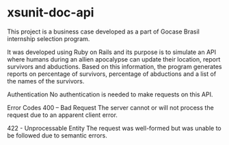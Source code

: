 # xsunit-doc-api

This project is a business case developed as a part of Gocase Brasil internship selection program.

It was developed using Ruby on Rails and its purpose is to simulate an API where humans during an allien apocalypse can update their location, report survivors and abductions. Based on this information, the program generates reports on percentage of survivors, percentage of abductions and a list of the names of the survivors.

Authentication
No authentication is needed to make requests on this API.

Error Codes
400 – Bad Request
The server cannot or will not process the request due to an apparent client error.

422 - Unprocessable Entity
The request was well-formed but was unable to be followed due to semantic errors.
